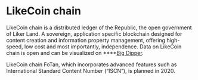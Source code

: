 # LikeCoin chain

LikeCoin chain is a distributed ledger of the Republic, the open government of Liker Land. A sovereign, application specific blockchain designed for content creation and information property management, offering high-speed, low cost and most importantly, independence. Data on LikeCoin chain is open and can be visualized on ****[Big Dipper](https://likecoin.bigdipper.live/).

LikeCoin chain FoTan, which incorporates advanced features such as International Standard Content Number \(“ISCN”\), is planned in 2020.

